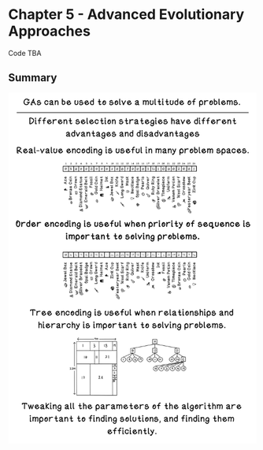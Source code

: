 # Chapter 5 - Advanced Evolutionary Approaches
Code TBA

## Summary
![Chapter 5 Summary](readme_assets/Ch5-Summary.png)